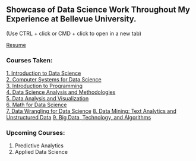 ## Showcase of Data Science Work Throughout My Experience at Bellevue University.

(Use CTRL + click or CMD + click to open in a new tab)

[Resume](https://llmechling.github.io/lara_mechling.github.io/work_experience)


### Courses Taken:
[1. Introduction to Data Science](https://llmechling.github.io/lara_mechling.github.io/dsc_101)\
[2. Computer Systems for Data Science](https://llmechling.github.io/lara_mechling.github.io/dsc_200)\
[3. Introduction to Programming](https://llmechling.github.io/lara_mechling.github.io/cis_245)\
[4. Data Science Analysis and Methodologies](https://llmechling.github.io/lara_mechling.github.io/dsc_300)\
[5. Data Analysis and Visualization](https://llmechling.github.io/lara_mechling.github.io/dsc_310)\
[6. Math for Data Science](https://llmechling.github.io/lara_mechling.github.io/dsc_320)\
[7. Data Wrangling for Data Science](https://llmechling.github.io/lara_mechling.github.io/dsc_350)
[8. Data Mining: Text Analytics and Unstructured Data](https://llmechling.github.io/lara_mechling.github.io/dsc_360)
[9. Big Data, Technology, and Algorithms](https://llmechling.github.io/lara_mechling.github.io/dsc_400)


### Upcoming Courses:
1. Predictive Analytics
2. Applied Data Science
